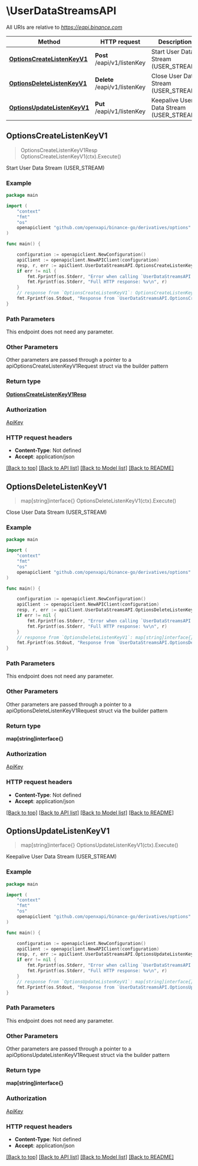# \UserDataStreamsAPI

All URIs are relative to *https://eapi.binance.com*

Method | HTTP request | Description
------------- | ------------- | -------------
[**OptionsCreateListenKeyV1**](UserDataStreamsAPI.md#OptionsCreateListenKeyV1) | **Post** /eapi/v1/listenKey | Start User Data Stream (USER_STREAM)
[**OptionsDeleteListenKeyV1**](UserDataStreamsAPI.md#OptionsDeleteListenKeyV1) | **Delete** /eapi/v1/listenKey | Close User Data Stream (USER_STREAM)
[**OptionsUpdateListenKeyV1**](UserDataStreamsAPI.md#OptionsUpdateListenKeyV1) | **Put** /eapi/v1/listenKey | Keepalive User Data Stream (USER_STREAM)



## OptionsCreateListenKeyV1

> OptionsCreateListenKeyV1Resp OptionsCreateListenKeyV1(ctx).Execute()

Start User Data Stream (USER_STREAM)



### Example

```go
package main

import (
	"context"
	"fmt"
	"os"
	openapiclient "github.com/openxapi/binance-go/derivatives/options"
)

func main() {

	configuration := openapiclient.NewConfiguration()
	apiClient := openapiclient.NewAPIClient(configuration)
	resp, r, err := apiClient.UserDataStreamsAPI.OptionsCreateListenKeyV1(context.Background()).Execute()
	if err != nil {
		fmt.Fprintf(os.Stderr, "Error when calling `UserDataStreamsAPI.OptionsCreateListenKeyV1``: %v\n", err)
		fmt.Fprintf(os.Stderr, "Full HTTP response: %v\n", r)
	}
	// response from `OptionsCreateListenKeyV1`: OptionsCreateListenKeyV1Resp
	fmt.Fprintf(os.Stdout, "Response from `UserDataStreamsAPI.OptionsCreateListenKeyV1`: %v\n", resp)
}
```

### Path Parameters

This endpoint does not need any parameter.

### Other Parameters

Other parameters are passed through a pointer to a apiOptionsCreateListenKeyV1Request struct via the builder pattern


### Return type

[**OptionsCreateListenKeyV1Resp**](OptionsCreateListenKeyV1Resp.md)

### Authorization

[ApiKey](../README.md#ApiKey)

### HTTP request headers

- **Content-Type**: Not defined
- **Accept**: application/json

[[Back to top]](#) [[Back to API list]](../README.md#documentation-for-api-endpoints)
[[Back to Model list]](../README.md#documentation-for-models)
[[Back to README]](../README.md)


## OptionsDeleteListenKeyV1

> map[string]interface{} OptionsDeleteListenKeyV1(ctx).Execute()

Close User Data Stream (USER_STREAM)



### Example

```go
package main

import (
	"context"
	"fmt"
	"os"
	openapiclient "github.com/openxapi/binance-go/derivatives/options"
)

func main() {

	configuration := openapiclient.NewConfiguration()
	apiClient := openapiclient.NewAPIClient(configuration)
	resp, r, err := apiClient.UserDataStreamsAPI.OptionsDeleteListenKeyV1(context.Background()).Execute()
	if err != nil {
		fmt.Fprintf(os.Stderr, "Error when calling `UserDataStreamsAPI.OptionsDeleteListenKeyV1``: %v\n", err)
		fmt.Fprintf(os.Stderr, "Full HTTP response: %v\n", r)
	}
	// response from `OptionsDeleteListenKeyV1`: map[string]interface{}
	fmt.Fprintf(os.Stdout, "Response from `UserDataStreamsAPI.OptionsDeleteListenKeyV1`: %v\n", resp)
}
```

### Path Parameters

This endpoint does not need any parameter.

### Other Parameters

Other parameters are passed through a pointer to a apiOptionsDeleteListenKeyV1Request struct via the builder pattern


### Return type

**map[string]interface{}**

### Authorization

[ApiKey](../README.md#ApiKey)

### HTTP request headers

- **Content-Type**: Not defined
- **Accept**: application/json

[[Back to top]](#) [[Back to API list]](../README.md#documentation-for-api-endpoints)
[[Back to Model list]](../README.md#documentation-for-models)
[[Back to README]](../README.md)


## OptionsUpdateListenKeyV1

> map[string]interface{} OptionsUpdateListenKeyV1(ctx).Execute()

Keepalive User Data Stream (USER_STREAM)



### Example

```go
package main

import (
	"context"
	"fmt"
	"os"
	openapiclient "github.com/openxapi/binance-go/derivatives/options"
)

func main() {

	configuration := openapiclient.NewConfiguration()
	apiClient := openapiclient.NewAPIClient(configuration)
	resp, r, err := apiClient.UserDataStreamsAPI.OptionsUpdateListenKeyV1(context.Background()).Execute()
	if err != nil {
		fmt.Fprintf(os.Stderr, "Error when calling `UserDataStreamsAPI.OptionsUpdateListenKeyV1``: %v\n", err)
		fmt.Fprintf(os.Stderr, "Full HTTP response: %v\n", r)
	}
	// response from `OptionsUpdateListenKeyV1`: map[string]interface{}
	fmt.Fprintf(os.Stdout, "Response from `UserDataStreamsAPI.OptionsUpdateListenKeyV1`: %v\n", resp)
}
```

### Path Parameters

This endpoint does not need any parameter.

### Other Parameters

Other parameters are passed through a pointer to a apiOptionsUpdateListenKeyV1Request struct via the builder pattern


### Return type

**map[string]interface{}**

### Authorization

[ApiKey](../README.md#ApiKey)

### HTTP request headers

- **Content-Type**: Not defined
- **Accept**: application/json

[[Back to top]](#) [[Back to API list]](../README.md#documentation-for-api-endpoints)
[[Back to Model list]](../README.md#documentation-for-models)
[[Back to README]](../README.md)

